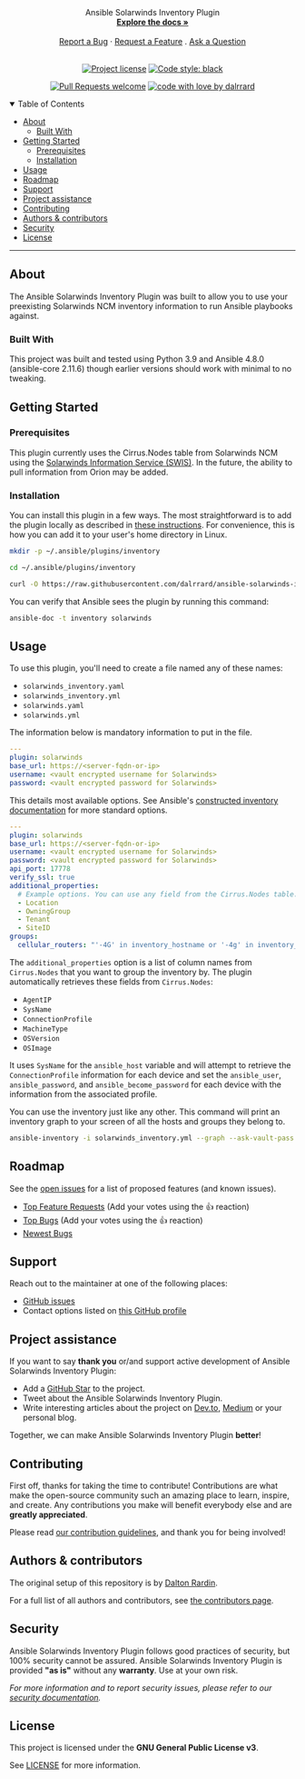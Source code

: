 
<div align="center">
  Ansible Solarwinds Inventory Plugin
  <br />
  <a href="#about"><strong>Explore the docs »</strong></a>
  <br />
  <br />
  <a href="https://github.com/dalrrard/ansible-solarwinds-inventory-plugin/issues/new?assignees=&labels=bug&template=01_BUG_REPORT.md&title=bug%3A+">Report a Bug</a>
  ·
  <a href="https://github.com/dalrrard/ansible-solarwinds-inventory-plugin/issues/new?assignees=&labels=enhancement&template=02_FEATURE_REQUEST.md&title=feat%3A+">Request a Feature</a>
  .
  <a href="https://github.com/dalrrard/ansible-solarwinds-inventory-plugin/issues/new?assignees=&labels=question&template=04_SUPPORT_QUESTION.md&title=support%3A+">Ask a Question</a>
</div>

<div align="center">
<br />

[![Project license](https://img.shields.io/github/license/dalrrard/ansible-solarwinds-inventory-plugin.svg?style=flat-square)](LICENSE)
[![Code style: black](https://img.shields.io/badge/code%20style-black-000000.svg?style=flat-square)](https://github.com/psf/black)

[![Pull Requests welcome](https://img.shields.io/badge/PRs-welcome-ff69b4.svg?style=flat-square)](https://github.com/dalrrard/ansible-solarwinds-inventory-plugin/issues?q=is%3Aissue+is%3Aopen+label%3A%22help+wanted%22)
[![code with love by dalrrard](https://img.shields.io/badge/%3C%2F%3E%20with%20%E2%99%A5%20by-dalrrard-ff1414.svg?style=flat-square)](https://github.com/dalrrard)

</div>

<details open="open">
<summary>Table of Contents</summary>

- [About](#about)
  - [Built With](#built-with)
- [Getting Started](#getting-started)
  - [Prerequisites](#prerequisites)
  - [Installation](#installation)
- [Usage](#usage)
- [Roadmap](#roadmap)
- [Support](#support)
- [Project assistance](#project-assistance)
- [Contributing](#contributing)
- [Authors & contributors](#authors--contributors)
- [Security](#security)
- [License](#license)

</details>

---

## About

The Ansible Solarwinds Inventory Plugin was built to allow you to use your preexisting Solarwinds NCM inventory information to run Ansible playbooks against. 

### Built With

This project was built and tested using Python 3.9 and Ansible 4.8.0 (ansible-core 2.11.6) though earlier versions should work with minimal to no tweaking.

## Getting Started

### Prerequisites

This plugin currently uses the Cirrus.Nodes table from Solarwinds NCM using the [Solarwinds Information Service (SWIS)](https://github.com/solarwinds/OrionSDK/wiki/About-SWIS). In the future, the ability to pull information from Orion may be added.

### Installation

You can install this plugin in a few ways. The most straightforward is to add the plugin locally as described in [these instructions](https://docs.ansible.com/ansible/latest/dev_guide/developing_locally.html#adding-a-plugin-locally). For convenience, this is how you can add it to your user's home directory in Linux.

```bash
mkdir -p ~/.ansible/plugins/inventory

cd ~/.ansible/plugins/inventory

curl -O https://raw.githubusercontent.com/dalrrard/ansible-solarwinds-inventory-plugin/main/solarwinds.py
```

You can verify that Ansible sees the plugin by running this command:

```bash
ansible-doc -t inventory solarwinds
```

## Usage

To use this plugin, you'll need to create a file named any of these names:
  
  * `solarwinds_inventory.yaml`
  * `solarwinds_inventory.yml`
  * `solarwinds.yaml`
  * `solarwinds.yml`
  
The information below is mandatory information to put in the file.

```yaml
---
plugin: solarwinds
base_url: https://<server-fqdn-or-ip>
username: <vault encrypted username for Solarwinds>
password: <vault encrypted password for Solarwinds>
```

This details most available options. See Ansible's [constructed inventory documentation](https://docs.ansible.com/ansible/latest/collections/ansible/builtin/constructed_inventory.html#constructed-inventory) for more standard options.

```yaml
---
plugin: solarwinds
base_url: https://<server-fqdn-or-ip>
username: <vault encrypted username for Solarwinds>
password: <vault encrypted password for Solarwinds>
api_port: 17778
verify_ssl: true
additional_properties:
  # Example options. You can use any field from the Cirrus.Nodes table.
  - Location
  - OwningGroup
  - Tenant
  - SiteID
groups:
  cellular_routers: "'-4G' in inventory_hostname or '-4g' in inventory_hostname"
```

The `additional_properties` option is a list of column names from `Cirrus.Nodes` that you want to group the inventory by. The plugin automatically retrieves these fields from `Cirrus.Nodes`:

  * `AgentIP`
  * `SysName`
  * `ConnectionProfile`
  * `MachineType`
  * `OSVersion`
  * `OSImage`

It uses `SysName` for the `ansible_host` variable and will attempt to retrieve the `ConnectionProfile` information for each device and set the `ansible_user`, `ansible_password`, and `ansible_become_password` for each device with the information from the associated profile.

You can use the inventory just like any other. This command will print an inventory graph to your screen of all the hosts and groups they belong to.

```bash
ansible-inventory -i solarwinds_inventory.yml --graph --ask-vault-pass
```

## Roadmap

See the [open issues](https://github.com/dalrrard/ansible-solarwinds-inventory-plugin/issues) for a list of proposed features (and known issues).

- [Top Feature Requests](https://github.com/dalrrard/ansible-solarwinds-inventory-plugin/issues?q=label%3Aenhancement+is%3Aopen+sort%3Areactions-%2B1-desc) (Add your votes using the 👍 reaction)
- [Top Bugs](https://github.com/dalrrard/ansible-solarwinds-inventory-plugin/issues?q=is%3Aissue+is%3Aopen+label%3Abug+sort%3Areactions-%2B1-desc) (Add your votes using the 👍 reaction)
- [Newest Bugs](https://github.com/dalrrard/ansible-solarwinds-inventory-plugin/issues?q=is%3Aopen+is%3Aissue+label%3Abug)

## Support

Reach out to the maintainer at one of the following places:

- [GitHub issues](https://github.com/dalrrard/ansible-solarwinds-inventory-plugin/issues/new?assignees=&labels=question&template=04_SUPPORT_QUESTION.md&title=support%3A+)
- Contact options listed on [this GitHub profile](https://github.com/dalrrard)

## Project assistance

If you want to say **thank you** or/and support active development of Ansible Solarwinds Inventory Plugin:

- Add a [GitHub Star](https://github.com/dalrrard/ansible-solarwinds-inventory-plugin) to the project.
- Tweet about the Ansible Solarwinds Inventory Plugin.
- Write interesting articles about the project on [Dev.to](https://dev.to/), [Medium](https://medium.com/) or your personal blog.

Together, we can make Ansible Solarwinds Inventory Plugin **better**!

## Contributing

First off, thanks for taking the time to contribute! Contributions are what make the open-source community such an amazing place to learn, inspire, and create. Any contributions you make will benefit everybody else and are **greatly appreciated**.


Please read [our contribution guidelines](docs/CONTRIBUTING.md), and thank you for being involved!

## Authors & contributors

The original setup of this repository is by [Dalton Rardin](https://github.com/dalrrard).

For a full list of all authors and contributors, see [the contributors page](https://github.com/dalrrard/ansible-solarwinds-inventory-plugin/contributors).

## Security

Ansible Solarwinds Inventory Plugin follows good practices of security, but 100% security cannot be assured.
Ansible Solarwinds Inventory Plugin is provided **"as is"** without any **warranty**. Use at your own risk.

_For more information and to report security issues, please refer to our [security documentation](docs/SECURITY.md)._

## License

This project is licensed under the **GNU General Public License v3**.

See [LICENSE](LICENSE) for more information.

